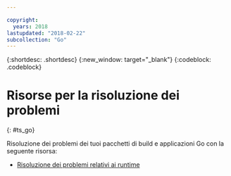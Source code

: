 ```yaml
---

copyright:
  years: 2018
lastupdated: "2018-02-22"
subcollection: "Go"
---
```


{:shortdesc: .shortdesc}
{:new_window: target="_blank"}
{:codeblock: .codeblock}

# Risorse per la risoluzione dei problemi
{: #ts_go}

Risoluzione dei problemi dei tuoi pacchetti di build e applicazioni Go con la seguente risorsa:

* [Risoluzione dei problemi relativi ai runtime](docs/runtimes-common/ts_runtimes.html#runtimes)
